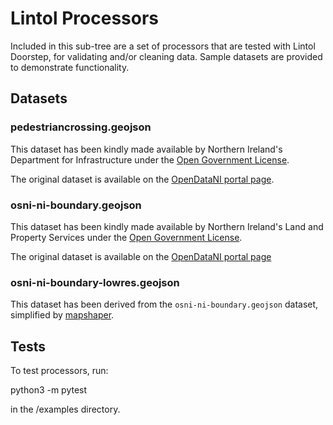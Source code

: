 # Lintol Processors

Included in this sub-tree are a set of processors that are
tested with Lintol Doorstep, for validating and/or cleaning
data. Sample datasets are provided to demonstrate functionality.

## Datasets

### pedestriancrossing.geojson

This dataset has been kindly made available by Northern Ireland's
Department for Infrastructure under the
[Open Government License](http://reference.data.gov.uk/id/open-government-licence).

The original dataset is available on the
[OpenDataNI portal page](https://www.opendatani.gov.uk/dataset/pedestrain-crossing).

### osni-ni-boundary.geojson

This dataset has been kindly made available by Northern Ireland's
Land and Property Services under the
[Open Government License](http://reference.data.gov.uk/id/open-government-licence).

The original dataset is available on the
[OpenDataNI portal page](https://www.opendatani.gov.uk/dataset?groups=property&license_id=uk-ogl&tags=Northern+Ireland&res_format=GeoJSON)

### osni-ni-boundary-lowres.geojson

This dataset has been derived from the `osni-ni-boundary.geojson` dataset, simplified by [mapshaper](http://mapshaper.org/).

## Tests

To test processors, run:

  python3 -m pytest

in the /examples directory.

